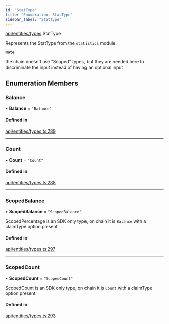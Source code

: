 ```yaml
---
id: "StatType"
title: "Enumeration: StatType"
sidebar_label: "StatType"
---
```


[api/entities/types](../../../../../modules/API/Entities/Types/Types.md).StatType

Represents the StatType from the `statistics` module.

**`Note`**

the chain doesn't use "Scoped" types, but they are needed here to discriminate the input instead of having an optional input

## Enumeration Members

### Balance

• **Balance** = ``"Balance"``

#### Defined in

[api/entities/types.ts:289](https://github.com/PolymeshAssociation/polymesh-sdk/blob/f8a937f04/src/api/entities/types.ts#L289)

___

### Count

• **Count** = ``"Count"``

#### Defined in

[api/entities/types.ts:288](https://github.com/PolymeshAssociation/polymesh-sdk/blob/f8a937f04/src/api/entities/types.ts#L288)

___

### ScopedBalance

• **ScopedBalance** = ``"ScopedBalance"``

ScopedPercentage is an SDK only type, on chain it is `Balance` with a claimType option present

#### Defined in

[api/entities/types.ts:297](https://github.com/PolymeshAssociation/polymesh-sdk/blob/f8a937f04/src/api/entities/types.ts#L297)

___

### ScopedCount

• **ScopedCount** = ``"ScopedCount"``

ScopedCount is an SDK only type, on chain it is `Count` with a claimType option present

#### Defined in

[api/entities/types.ts:293](https://github.com/PolymeshAssociation/polymesh-sdk/blob/f8a937f04/src/api/entities/types.ts#L293)
